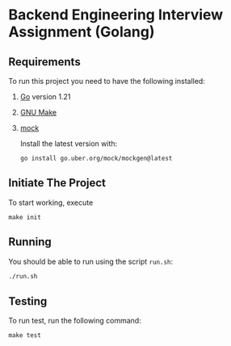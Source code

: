 # Backend Engineering Interview Assignment (Golang)

## Requirements

To run this project you need to have the following installed:

1. [Go](https://golang.org/doc/install) version 1.21
2. [GNU Make](https://www.gnu.org/software/make/)
3. [mock](https://github.com/uber-go/mock)

    Install the latest version with:
    ```
    go install go.uber.org/mock/mockgen@latest
    ```

## Initiate The Project

To start working, execute

```
make init
```

## Running

You should be able to run using the script `run.sh`:

```bash
./run.sh
```


## Testing

To run test, run the following command:

```
make test
```

